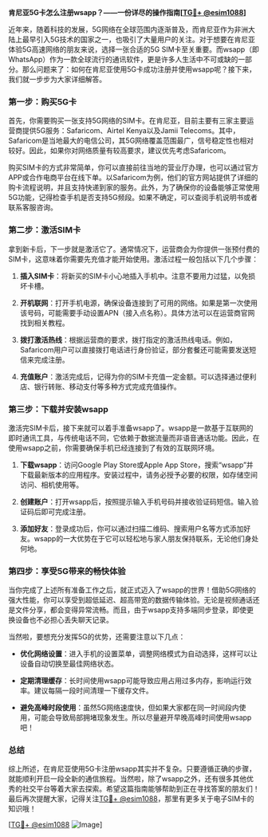 **肯尼亚5G卡怎么注册wsapp？——一份详尽的操作指南[[TG💪+ @esim1088](https://t.me/s/esim1088)]**

近年来，随着科技的发展，5G网络在全球范围内逐渐普及，而肯尼亚作为非洲大陆上最早引入5G技术的国家之一，也吸引了大量用户的关注。对于想要在肯尼亚体验5G高速网络的朋友来说，选择一张合适的5G SIM卡至关重要。而wsapp（即WhatsApp）作为一款全球流行的通讯软件，更是许多人生活中不可或缺的一部分。那么问题来了：如何在肯尼亚使用5G卡成功注册并使用wsapp呢？接下来，我们就一步步为大家详细解答。

### 第一步：购买5G卡

首先，你需要购买一张支持5G网络的SIM卡。在肯尼亚，目前主要有三家主要运营商提供5G服务：Safaricom、Airtel Kenya以及Jamii Telecoms。其中，Safaricom是当地最大的电信公司，其5G网络覆盖范围最广，信号稳定性也相对较好。因此，如果你对网络质量有较高要求，建议优先考虑Safaricom。

购买SIM卡的方式非常简单，你可以直接前往当地的营业厅办理，也可以通过官方APP或合作电商平台在线下单。以Safaricom为例，他们的官方网站提供了详细的购卡流程说明，并且支持快递到家的服务。此外，为了确保你的设备能够正常使用5G功能，记得检查手机是否支持5G频段。如果不确定，可以查阅手机说明书或者联系客服咨询。

### 第二步：激活SIM卡

拿到新卡后，下一步就是激活它了。通常情况下，运营商会为你提供一张预付费的SIM卡，这意味着你需要先充值才能开始使用。激活过程一般包括以下几个步骤：

1. **插入SIM卡**：将新买的SIM卡小心地插入手机中。注意不要用力过猛，以免损坏卡槽。
   
2. **开机联网**：打开手机电源，确保设备连接到了可用的网络。如果是第一次使用该号码，可能需要手动设置APN（接入点名称）。具体方法可以在运营商官网找到相关教程。

3. **拨打激活热线**：根据运营商的要求，拨打指定的激活热线电话。例如，Safaricom用户可以直接拨打电话进行身份验证，部分套餐还可能需要发送短信来完成注册。

4. **充值账户**：激活完成后，记得为你的SIM卡充值一定金额。可以选择通过便利店、银行转账、移动支付等多种方式完成充值操作。

### 第三步：下载并安装wsapp

激活完SIM卡后，接下来就可以着手准备wsapp了。wsapp是一款基于互联网的即时通讯工具，与传统电话不同，它依赖于数据流量而非语音通话功能。因此，在使用wsapp之前，你需要确保手机已经连接到了有效的互联网环境。

1. **下载wsapp**：访问Google Play Store或Apple App Store，搜索“wsapp”并下载最新版本的应用程序。安装过程中，请务必授予必要的权限，如存储空间访问、相机使用等。

2. **创建账户**：打开wsapp后，按照提示输入手机号码并接收验证码短信。输入验证码后即可完成注册。

3. **添加好友**：登录成功后，你可以通过扫描二维码、搜索用户名等方式添加好友。wsapp的一大优势在于它可以轻松地与家人朋友保持联系，无论他们身处何地。

### 第四步：享受5G带来的畅快体验

当你完成了上述所有准备工作之后，就正式迈入了wsapp的世界！借助5G网络的强大性能，你可以享受到超低延迟、超高带宽的数据传输体验。无论是视频通话还是文件分享，都会变得异常流畅。而且，由于wsapp支持多端同步登录，即使更换设备也不必担心丢失聊天记录。

当然啦，要想充分发挥5G的优势，还需要注意以下几点：

- **优化网络设置**：进入手机的设置菜单，调整网络模式为自动选择，这样可以让设备自动切换至最佳网络状态。
  
- **定期清理缓存**：长时间使用wsapp可能导致应用占用过多内存，影响运行效率。建议每隔一段时间清理一下缓存文件。

- **避免高峰时段使用**：虽然5G网络速度快，但如果大家都在同一时间段内使用，可能会导致局部拥堵现象发生。所以尽量避开早晚高峰时间使用wsapp吧！

### 总结

综上所述，在肯尼亚使用5G卡注册wsapp其实并不复杂。只要遵循正确的步骤，就能顺利开启一段全新的通信旅程。当然啦，除了wsapp之外，还有很多其他优秀的社交平台等着大家去探索。希望这篇指南能够帮助到正在寻找答案的朋友们！最后再次提醒大家，记得关注[TG💪+ @esim1088](https://t.me/s/esim1088)，那里有更多关于电子SIM卡的知识哦！

[[TG💪+ @esim1088](https://t.me/s/esim1088) ![Image](https://i.postimg.cc/4NQfJmqS/Snipaste-2025-05-13-00-14-12.png)]